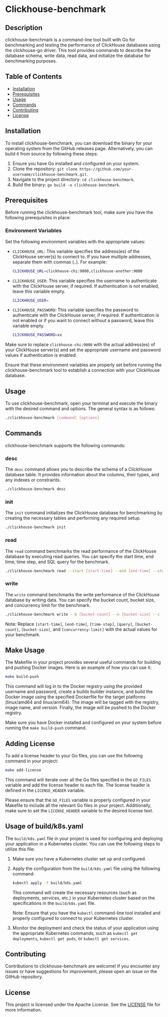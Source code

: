 # Clickhouse-benchmark

## Description

clickhouse-benchmark is a command-line tool built with Go for benchmarking and testing the performance of ClickHouse databases using the clickhouse-go driver. This tool provides commands to describe the database schema, write data, read data, and initialize the database for benchmarking purposes.

## Table of Contents

- [Installation](#installation)
- [Prerequisites](#prerequisites)
- [Usage](#usage)
- [Commands](#commands)
- [Contributing](#contributing)
- [License](#license)

## Installation

To install clickhouse-benchmark, you can download the binary for your operating system from the GitHub releases page. Alternatively, you can build it from source by following these steps:

1. Ensure you have Go installed and configured on your system.
2. Clone the repository: `git clone https://github.com/your-username/clickhouse-benchmark.git`.
3. Navigate to the project directory: `cd clickhouse-benchmark`.
4. Build the binary: `go build -o clickhouse-benchmark`.

## Prerequisites

Before running the clickhouse-benchmark tool, make sure you have the following prerequisites in place:

### Environment Variables

Set the following environment variables with the appropriate values:

- `CLICKHOUSE_URL`: This variable specifies the address(es) of the ClickHouse server(s) to connect to. If you have multiple addresses, separate them with commas (`,`). For example:

  ```bash
  CLICKHOUSE_URL=clickhouse-chi:9000,clickhouse-another:9000
  ```

- `CLICKHOUSE_USER`: This variable specifies the username to authenticate with the ClickHouse server, if required. If authentication is not enabled, leave this variable empty.

  ```bash
  CLICKHOUSE_USER=
  ```

- `CLICKHOUSE_PASSWORD`: This variable specifies the password to authenticate with the ClickHouse server, if required. If authentication is not enabled or if you want to connect without a password, leave this variable empty.

  ```bash
  CLICKHOUSE_PASSWORD=xx
  ```

Make sure to replace `clickhouse-chi:9000` with the actual address(es) of your ClickHouse server(s) and set the appropriate username and password values if authentication is enabled.

Ensure that these environment variables are properly set before running the clickhouse-benchmark tool to establish a connection with your ClickHouse database.

## Usage

To use clickhouse-benchmark, open your terminal and execute the binary with the desired command and options. The general syntax is as follows:

```bash
./clickhouse-benchmark [command] [options]
```

## Commands

clickhouse-benchmark supports the following commands:

### desc

The `desc` command allows you to describe the schema of a ClickHouse database table. It provides information about the columns, their types, and any indexes or constraints.

```bash
./clickhouse-benchmark desc
```

### init

The `init` command initializes the ClickHouse database for benchmarking by creating the necessary tables and performing any required setup.

```bash
./clickhouse-benchmark init
```

### read

The `read` command benchmarks the read performance of the ClickHouse database by executing read queries. You can specify the start time, end time, time step, and SQL query for the benchmark.

```bash
./clickhouse-benchmark read --start [start-time] --end [end-time] --step [time-step] --sql [query]
```

### write

The `write` command benchmarks the write performance of the ClickHouse database by writing data. You can specify the bucket count, bucket size, and concurrency limit for the benchmark.

```bash
./clickhouse-benchmark write --b [bucket-count] --n [bucket-size] --c [concurrency-limit]
```

Note: Replace `[start-time]`, `[end-time]`, `[time-step]`, `[query]`, `[bucket-count]`, `[bucket-size]`, and `[concurrency-limit]` with the actual values for your benchmark.

## Make Usage

The Makefile in your project provides several useful commands for building and pushing Docker images. Here is an example of how you can use it:

```bash
make build-push
```

This command will log in to the Docker registry using the provided username and password, create a buildx builder instance, and build the Docker image using the specified Dockerfile for the target platforms (linux/amd64 and linux/arm64). The image will be tagged with the registry, image name, and version. Finally, the image will be pushed to the Docker registry.

Make sure you have Docker installed and configured on your system before running the `make build-push` command.

## Adding License

To add a license header to your Go files, you can use the following command in your project:

```bash
make add-license
```

This command will iterate over all the Go files specified in the `GO_FILES` variable and add the license header to each file. The license header is defined in the `LICENSE_HEADER` variable.

Please ensure that the `GO_FILES` variable is properly configured in your Makefile to include all the relevant Go files in your project. Additionally, make sure to set the `LICENSE_HEADER` variable to the desired license text.

## Usage of build/k8s.yaml

The `build/k8s.yaml` file in your project is used for configuring and deploying your application in a Kubernetes cluster. You can use the following steps to utilize this file:

1. Make sure you have a Kubernetes cluster set up and configured.
2. Apply the configuration from the `build/k8s.yaml` file using the following command:

   ```bash
   kubectl apply -f build/k8s.yaml
   ```

   This command will create the necessary resources (such as deployments, services, etc.) in your Kubernetes cluster based on the specifications in the `build/k8s.yaml` file.

   Note: Ensure that you have the `kubectl` command-line tool installed and properly configured to connect to your Kubernetes cluster.

3. Monitor the deployment and check the status of your application using the appropriate Kubernetes commands, such as `kubectl get deployments`, `kubectl get pods`, or `kubectl get services`.

## Contributing

Contributions to clickhouse-benchmark are welcome! If you encounter any issues or have suggestions for improvement, please open an issue on the GitHub repository.

## License

This project is licensed under the Apache License. See the [LICENSE](LICENSE) file for more information.